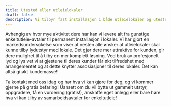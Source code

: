 ```yaml
---
title: Utested eller utleielokaler
draft: false
description: Vi tilbyr fast installasjon i både utleielokaler og utesteder, samt gunstige utleieavtaler
---
```


Avhengig av hvor mye aktivitet dere har kan vi levere alt fra gunstige enkeltutleie-avtaler til permanent installasjon i lokaler. Vi har gjort en markedsundersøkelse som viser at nesten alle ønsker at utleielokaler skal kunne tilby lydutstyr med lokale. Det gjør dere mer attraktive for kunden, gir dere mulighet til å tilby en mer komplett løsning. Ved bruk av profesjonelt lyd og lys vet vi at gjestene til deres kunder får økt tilfredshet med arrangementet og at dette knytter assosiasjoner til deres lokaler. Det kan altså gi økt kundemasse!

Ta kontakt med oss idag og hør hva vi kan gjøre for deg, og vi kommer gjerne på gratis befaring! Uansett om du vil bytte ut gammelt utstyr, oppgradere, få en vurdering (gratis!), anskaffe eget anlegg eller bare høre hva vi kan tilby av samarbeidsavtaler for enkeltutleie!